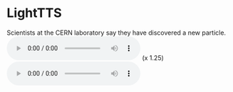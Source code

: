 # LightTTS

Scientists at the CERN laboratory say they have discovered a new particle. 
<audio src="https://github.com/cschaefer26/model_outputs/blob/master/ljspeech_light/1_wavernn_batched_100k.wav?raw=true" controls preload></audio>
(x 1.25) <audio src="https://github.com/cschaefer26/model_outputs/blob/master/ljspeech_light/1_wavernn_batched_100k_1.25.wav?raw=true" controls preload></audio>